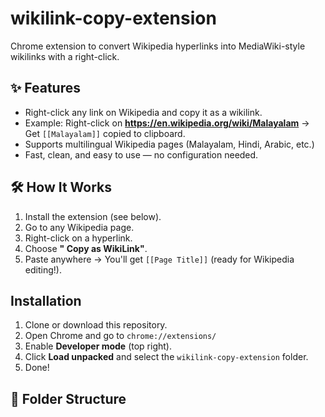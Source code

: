 # wikilink-copy-extension
Chrome extension to convert Wikipedia hyperlinks into MediaWiki-style wikilinks with a right-click.
## ✨ Features

- Right-click any link on Wikipedia and copy it as a wikilink.
- Example: Right-click on **https://en.wikipedia.org/wiki/Malayalam** → Get `[[Malayalam]]` copied to clipboard.
- Supports multilingual Wikipedia pages (Malayalam, Hindi, Arabic, etc.)
- Fast, clean, and easy to use — no configuration needed.

## 🛠 How It Works

1. Install the extension (see below).
2. Go to any Wikipedia page.
3. Right-click on a hyperlink.
4. Choose **" Copy as WikiLink"**.
5. Paste anywhere → You'll get `[[Page Title]]` (ready for Wikipedia editing!).

## Installation

1. Clone or download this repository.
2. Open Chrome and go to `chrome://extensions/`
3. Enable **Developer mode** (top right).
4. Click **Load unpacked** and select the `wikilink-copy-extension` folder.
5. Done! 

## 📁 Folder Structure

